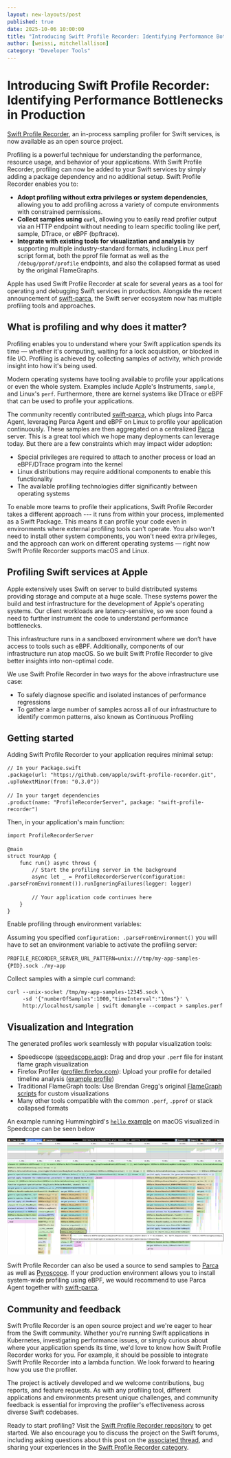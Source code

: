```yaml
---
layout: new-layouts/post
published: true
date: 2025-10-06 10:00:00
title: "Introducing Swift Profile Recorder: Identifying Performance Bottlenecks in Production"
author: [weissi, mitchellallison]
category: "Developer Tools"
---
```


# Introducing Swift Profile Recorder: Identifying Performance Bottlenecks in Production


[Swift Profile Recorder](https://github.com/apple/swift-profile-recorder), an in-process sampling profiler for Swift services, is now available as an open source project.

Profiling is a powerful technique for understanding the performance, resource usage, and behavior of your applications. With Swift Profile Recorder, profiling can now be added to your Swift services by simply adding a package dependency and no additional setup. Swift Profile Recorder enables you to:

* **Adopt profiling without extra privileges or system dependencies**, allowing you to add profiling across a variety of compute environments with constrained permissions.
* **Collect samples using `curl`**, allowing you to easily read profiler output via an HTTP endpoint without needing to learn specific tooling like perf, sample, DTrace, or eBPF (bpftrace).
* **Integrate with existing tools for visualization and analysis** by supporting multiple industry-standard formats, including Linux perf script format, both the pprof file format as well as the `/debug/pprof/profile` endpoints, and also the collapsed format as used by the original FlameGraphs.

Apple has used Swift Profile Recorder at scale for several years as a tool for operating and debugging Swift services in production. Alongside the recent announcement of [swift-parca](https://forums.swift.org/t/announcing-swift-parca-low-overhead-continuous-profiling-for-swift-on-server/81823), the Swift server ecosystem now has multiple profiling tools and approaches.

## What is profiling and why does it matter?

Profiling enables you to understand where your Swift application spends its time — whether it's computing, waiting for a lock acquisition, or blocked in file I/O. Profiling is achieved by collecting samples of activity, which provide insight into how it's being used.

Modern operating systems have tooling available to profile your applications or even the whole system. Examples include Apple's Instruments, `sample`, and Linux's `perf`. Furthermore, there are kernel systems like DTrace or eBPF that can be used to profile your applications. 

The community recently contributed [swift-parca](https://github.com/ordo-one/swift-parca), which plugs into Parca Agent, leveraging Parca Agent and eBPF on Linux to profile your application continuously. These samples are then aggregated on a centralized [Parca](https://www.parca.dev) server. This is a great tool which we hope many deployments can leverage today. But there are a few constraints which may impact wider adoption:


* Special privileges are required to attach to another process or load an eBPF/DTrace program into the kernel
* Linux distributions may require additional components to enable this functionality
* The available profiling technologies differ significantly between operating systems


To enable more teams to profile their applications, Swift Profile Recorder takes a different approach --- it runs from within your process, implemented as a Swift Package. This means it can profile your code even in environments where external profiling tools can't operate. You also won't need to install other system components, you won't need extra privileges, and the approach can work on different operating systems — right now Swift Profile Recorder supports macOS and Linux.


## Profiling Swift services at Apple

Apple extensively uses Swift on server to build distributed systems providing storage and compute at a huge scale. These systems power the build and test infrastructure for the development of Apple's operating systems. Our client workloads are latency-sensitive, so we soon found a need to further instrument the code to understand performance bottlenecks.

This infrastructure runs in a sandboxed environment where we don’t have access to tools such as eBPF. Additionally, components of our infrastructure run atop macOS. So we built Swift Profile Recorder to give better insights into non-optimal code.

We use Swift Profile Recorder in two ways for the above infrastructure use case:

* To safely diagnose specific and isolated instances of performance regressions
* To gather a large number of samples across all of our infrastructure to identify common patterns, also known as Continuous Profiling

## Getting started

Adding Swift Profile Recorder to your application requires minimal setup:

```
// In your Package.swift
.package(url: "https://github.com/apple/swift-profile-recorder.git", .upToNextMinor(from: "0.3.0"))

// In your target dependencies
.product(name: "ProfileRecorderServer", package: "swift-profile-recorder")
```

Then, in your application's main function:

```
import ProfileRecorderServer

@main
struct YourApp {
    func run() async throws {
        // Start the profiling server in the background
        async let _ = ProfileRecorderServer(configuration: .parseFromEnvironment()).runIgnoringFailures(logger: logger)

        // Your application code continues here
    }
}
```

Enable profiling through environment variables:

Assuming you specified `configuration: .parseFromEnvironment()` you will have to set an environment variable to activate the profiling server:

`PROFILE_RECORDER_SERVER_URL_PATTERN=unix:///tmp/my-app-samples-{PID}.sock ./my-app`

Collect samples with a simple curl command:

```
curl --unix-socket /tmp/my-app-samples-12345.sock \
     -sd '{"numberOfSamples":1000,"timeInterval":"10ms"}' \
     http://localhost/sample | swift demangle --compact > samples.perf
```


## Visualization and Integration

The generated profiles work seamlessly with popular visualization tools:


* Speedscope ([speedscope.app](https://speedscope.app)): Drag and drop your `.perf` file for instant flame graph visualization
* Firefox Profiler ([profiler.firefox.com](https://profiler.firefox.com)): Upload your profile for detailed timeline analysis ([example profile](https://profiler.firefox.com/public/4em11dgq8xkr1gxetzv8sfmrexam2tvvgh8c4f0/flame-graph/?globalTrackOrder=0&hiddenLocalTracksByPid=56427-03wc&localTrackOrderByPid=56427-024wc31&thread=1&timelineType=category&v=11))
* Traditional FlameGraph tools: Use Brendan Gregg's original [FlameGraph scripts](https://github.com/brendangregg/FlameGraph) for custom visualizations
* Many other tools compatible with the common `.perf`, `.pprof` or stack collapsed formats

An example running Hummingbird's [`hello` example](https://github.com/hummingbird-project/hummingbird-examples/tree/main/hello) on macOS visualized in Speedcope can be seen below

![a flamegraph showing Hummingbird's hello example running on macOS](/assets/images/2025-09-27-profile-recorder--macos-hummingbird-hello.png)


Swift Profile Recorder can also be used a source to send samples to [Parca](https://parca.dev) as well as [Pyroscope](https://pyroscope.io). If your production environment allows you to install system-wide profiling using eBPF, we would recommend to use Parca Agent together with [swift-parca](https://github.com/ordo-one/swift-parca).


## Community and feedback

Swift Profile Recorder is an open source project and we're eager to hear from the Swift community. Whether you're running Swift applications in Kubernetes, investigating performance issues, or simply curious about where your application spends its time, we'd love to know how Swift Profile Recorder works for you. For example, it should be possible to integrate Swift Profile Recorder into a lambda function. We look forward to hearing how you use the profiler.

The project is actively developed and we welcome contributions, bug reports, and feature requests. As with any profiling tool, different applications and environments present unique challenges, and community feedback is essential for improving the profiler's effectiveness across diverse Swift codebases.

Ready to start profiling? Visit the [Swift Profile Recorder repository](https://github.com/apple/swift-profile-recorder) to get started. We also encourage you to discuss the project on the Swift forums, including asking questions about this post on the [associated thread](https://forums.swift.org/t/introducing-swift-profile-recorder-identifying-performance-bottlenecks-in-production/82536), and sharing your experiences in the [Swift Profile Recorder category](https://forums.swift.org/c/related-projects/swift-profile-recorder/124).
